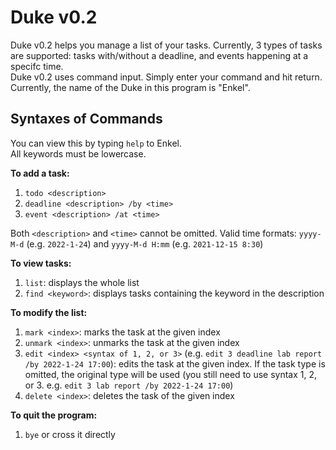 # Duke v0.2

Duke v0.2 helps you manage a list of your tasks. Currently, 3 types of tasks are supported: tasks with/without a deadline, and events happening at a specifc time.  
Duke v0.2 uses command input. Simply enter your command and hit return.  
Currently, the name of the Duke in this program is "Enkel".

## Syntaxes of Commands

You can view this by typing `help` to Enkel.  
All keywords must be lowercase.

**To add a task:**
1. `todo <description>`
1. `deadline <description> /by <time>`
1. `event <description> /at <time>`

Both `<description>` and `<time>` cannot be omitted.
Valid time formats: `yyyy-M-d` (e.g. `2022-1-24`) and `yyyy-M-d H:mm` (e.g. `2021-12-15 8:30`)

**To view tasks:**  
1. `list`: displays the whole list  
1. `find <keyword>`: displays tasks containing the keyword in the description

**To modify the list:**  
1. `mark <index>`: marks the task at the given index  
1. `unmark <index>`: unmarks the task at the given index  
1. `edit <index> <syntax of 1, 2, or 3>` (e.g. `edit 3 deadline lab report /by 2022-1-24 17:00`): edits the task at the given index. If the task type is omitted, the original type will be used (you still need to use syntax 1, 2, or 3. e.g. `edit 3 lab report /by 2022-1-24 17:00`)  
1. `delete <index>`: deletes the task of the given index

**To quit the program:**  
1. `bye` or cross it directly
